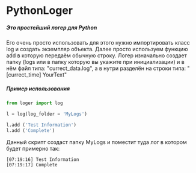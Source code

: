 # PythonLoger

##### Это простейший логер для Python
<p>Его очень просто использовать для этого нужно импортировать класс log и создать экземпляр объекта. Далее просто используем функцию add в которую передаём обычную строку. Логер изначально создает папку (logs или в папку которую вы укажите при инициализации) и в нём файл типа: "currect_data.log", а в нутри разделён на строки типа: "[currect_time] YourText"</p>

<h5>Пример использования</h5>

```python
from loger import log

l = log(log_folder = 'MyLogs')

l.add ('Test Information')
l.add ('Complete')
```



<p>Данный скрипт создаст папку MyLogs и поместит туда лог в котором будет примерно так:</p>


```
[07:19:16] Test Information
[07:19:17] Complete
```